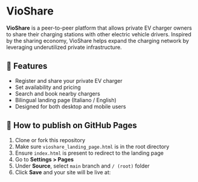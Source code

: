 # VioShare

**VioShare** is a peer-to-peer platform that allows private EV charger owners to share their charging stations with other electric vehicle drivers. Inspired by the sharing economy, VioShare helps expand the charging network by leveraging underutilized private infrastructure.

## 🌟 Features

- Register and share your private EV charger
- Set availability and pricing
- Search and book nearby chargers
- Bilingual landing page (Italiano / English)
- Designed for both desktop and mobile users

## 🚀 How to publish on GitHub Pages

1. Clone or fork this repository
2. Make sure `vioshare_landing_page.html` is in the root directory
3. Ensure `index.html` is present to redirect to the landing page
4. Go to **Settings > Pages**
5. Under **Source**, select `main` branch and `/ (root)` folder
6. Click **Save** and your site will be live at:
   ```

